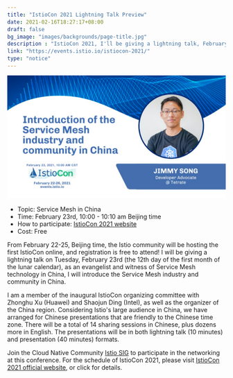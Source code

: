 ```yaml
---
title: "IstioCon 2021 Lightning Talk Preview"
date: 2021-02-16T18:27:17+08:00
draft: false
bg_image: "images/backgrounds/page-title.jpg"
description : "IstioCon 2021, I'll be giving a lightning talk, February 22nd at 10am BST."
link: "https://events.istio.io/istiocon-2021/"
type: "notice"
---
```


![IstioCon 2021 poster（Jimmy Song）](istio-con-jimmysong.png)

- Topic: Service Mesh in China
- Time: February 23rd, 10:00 - 10:10 am Beijing time
- How to participate: [IstioCon 2021 website](https://events.istio.io/istiocon-2021/)
- Cost: Free


From February 22-25, Beijing time, the Istio community will be hosting the first IstioCon online, and registration is free to attend! I will be giving a lightning talk on Tuesday, February 23rd (the 12th day of the first month of the lunar calendar), as an evangelist and witness of Service Mesh technology in China, I will introduce the Service Mesh industry and community in China.

I am a member of the inaugural IstioCon organizing committee with Zhonghu Xu (Huawei) and Shaojun Ding (Intel), as well as the organizer of the China region. Considering Istio's large audience in China, we have arranged for Chinese presentations that are friendly to the Chinese time zone. There will be a total of 14 sharing sessions in Chinese, plus dozens more in English. The presentations will be in both lightning talk (10 minutes) and presentation (40 minutes) formats.

Join the Cloud Native Community [Istio SIG](https://i.cloudnative.to/istio/) to participate in the networking at this conference. For the schedule of IstioCon 2021, please visit [IstioCon 2021 official website](https://events.istio.io/istiocon-2021/), or click for details.



